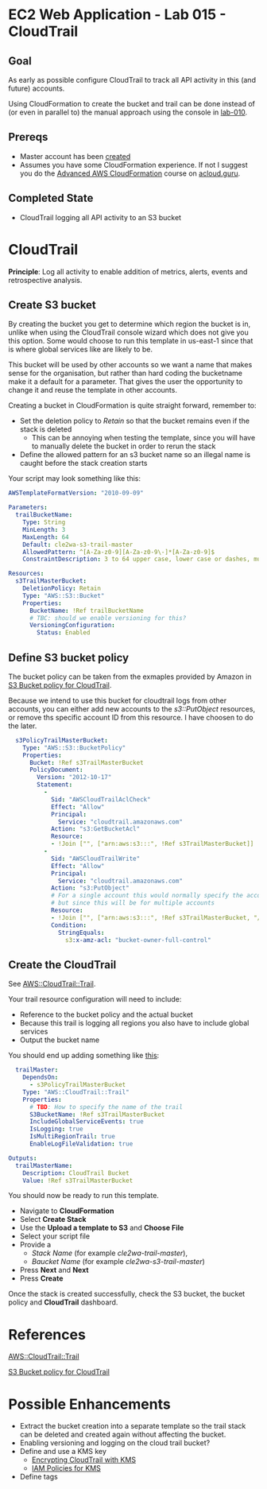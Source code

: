# EC2 Web Application - Lab 015 - CloudTrail

## Goal

As early as possible configure CloudTrail to track all API activity in this (and future) accounts.

Using CloudFormation to create the bucket and trail can be done instead of (or even in parallel to) the manual approach using the console in [lab-010](../lab-010-master-account).

## Prereqs
* Master account has been [created](../lab-01-master-account)
* Assumes you have some CloudFormation experience. If not I suggest you do the [Advanced AWS CloudFormation](https://acloud.guru/course/aws-advanced-cloudformation/dashboard) course on [acloud.guru](https://acloud.guru).

## Completed State
* CloudTrail logging all API activity to an S3 bucket

# CloudTrail

**Principle**: Log all activity to enable addition of metrics, alerts, events and retrospective analysis.

## Create S3 bucket

By creating the bucket you get to determine which region the bucket is in, unlike when using the CloudTrail console wizard which does not give you this option.  Some would choose to run this template in us-east-1 since that is where global services like are likely to be.

This bucket will be used by other accounts so we want a name that makes sense for the organisation, but rather than hard coding the bucketname make it a default for a parameter. That gives the user the opportunity to change it and reuse the template in other accounts.

Creating a bucket in CloudFormation is quite straight forward, remember to:
* Set the deletion policy to *Retain* so that the bucket remains even if the stack is deleted
  * This can be annoying when testing the template, since you will have to manually delete the bucket in order to rerun the stack
* Define the allowed pattern for an s3 bucket name so an illegal name is caught before the stack creation starts

Your script may look something like this:

```yaml
AWSTemplateFormatVersion: "2010-09-09"

Parameters:
  trailBucketName:
    Type: String
    MinLength: 3
    MaxLength: 64
    Default: cle2wa-s3-trail-master
    AllowedPattern: ^[A-Za-z0-9][A-Za-z0-9\-]*[A-Za-z0-9]$
    ConstraintDescription: 3 to 64 upper case, lower case or dashes, must not start or end with a dash

Resources: 
  s3TrailMasterBucket: 
    DeletionPolicy: Retain
    Type: "AWS::S3::Bucket"
    Properties:
      BucketName: !Ref trailBucketName
      # TBC: should we enable versioning for this?
      VersioningConfiguration:
        Status: Enabled
```

## Define S3 bucket policy

The bucket policy can be taken from the exmaples provided by Amazon in [S3 Bucket policy for CloudTrail](http://docs.aws.amazon.com/awscloudtrail/latest/userguide/create-s3-bucket-policy-for-cloudtrail.html).

Because we intend to use this bucket for cloudtrail logs from other accounts, you can either add new accounts to the *s3::PutObject* resources, or remove ths specific account ID from this resource. I have choosen to do the later. 

```yaml
  s3PolicyTrailMasterBucket: 
    Type: "AWS::S3::BucketPolicy"
    Properties: 
      Bucket: !Ref s3TrailMasterBucket
      PolicyDocument: 
        Version: "2012-10-17"
        Statement: 
          - 
            Sid: "AWSCloudTrailAclCheck"
            Effect: "Allow"
            Principal: 
              Service: "cloudtrail.amazonaws.com"
            Action: "s3:GetBucketAcl"
            Resource:
            - !Join ["", ["arn:aws:s3:::", !Ref s3TrailMasterBucket]]
          - 
            Sid: "AWSCloudTrailWrite"
            Effect: "Allow"
            Principal: 
              Service: "cloudtrail.amazonaws.com"
            Action: "s3:PutObject"
            # For a single account this would normally specify the account in the path
            # but since this will be for multiple accounts
            Resource:
            - !Join ["", ["arn:aws:s3:::", !Ref s3TrailMasterBucket, "/AWSLogs/*"]]
            Condition: 
              StringEquals:
                s3:x-amz-acl: "bucket-owner-full-control"
```

## Create the CloudTrail

See [AWS::CloudTrail::Trail](http://docs.aws.amazon.com/AWSCloudFormation/latest/UserGuide/aws-resource-cloudtrail-trail.html).

Your trail resource configuration will need to include:
* Reference to the bucket policy and the actual bucket
* Because this trail is logging all regions you also have to include global services
* Output the bucket name

You should end up adding something like [this](scripts/cf-cloudtrail-1.yaml):

```yaml
  trailMaster: 
    DependsOn: 
      - s3PolicyTrailMasterBucket
    Type: "AWS::CloudTrail::Trail"
    Properties: 
      # TBD: How to specify the name of the trail
      S3BucketName: !Ref s3TrailMasterBucket
      IncludeGlobalServiceEvents: true
      IsLogging: true
      IsMultiRegionTrail: true
      EnableLogFileValidation: true

Outputs:
  trailMasterName:
    Description: CloudTrail Bucket
    Value: !Ref s3TrailMasterBucket
```

You should now be ready to run this template.
* Navigate to **CloudFormation**
* Select **Create Stack**
* Use the **Upload a template to S3** and **Choose File**
* Select your script file
* Provide a
  * *Stack Name* (for example *cle2wa-trail-master*),
  * *Baucket Name* (for example *cle2wa-s3-trail-master*)
* Press **Next** and **Next**
* Press **Create**

Once the stack is created successfully, check the S3 bucket, the bucket policy and **CloudTrail** dashboard.

# References

[AWS::CloudTrail::Trail](http://docs.aws.amazon.com/AWSCloudFormation/latest/UserGuide/aws-resource-cloudtrail-trail.html)

[S3 Bucket policy for CloudTrail](http://docs.aws.amazon.com/awscloudtrail/latest/userguide/create-s3-bucket-policy-for-cloudtrail.html)

# Possible Enhancements
* Extract the bucket creation into a separate template so the trail stack can be deleted and created again without affecting the bucket.
* Enabling versioning and logging on the cloud trail bucket?
* Define and use a KMS key
  * [Encrypting CloudTrail with KMS](http://docs.aws.amazon.com/awscloudtrail/latest/userguide/encrypting-cloudtrail-log-files-with-aws-kms.html)
  * [IAM Policies for KMS](http://docs.aws.amazon.com/kms/latest/developerguide/iam-policies.html)
* Define tags